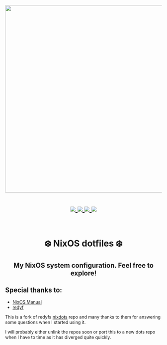 <h1 align="center">
<a href='#'><img src="https://raw.githubusercontent.com/catppuccin/catppuccin/main/assets/palette/macchiato.png" width="600px"/></a>
  <br>
  <br>
  <div>
    <a href="https://github.com/will-byrne/nixdots/issues">
        <img src="https://img.shields.io/github/issues/will-byrne/nixdots?color=fab387&labelColor=303446&style=for-the-badge">
    </a>
    <a href="https://github.com/will-byrne/nixdots/stargazers">
        <img src="https://img.shields.io/github/stars/will-byrne/nixdots?color=ca9ee6&labelColor=303446&style=for-the-badge">
    </a>
    <a href="https://github.com/will-byrne/nixdots/">
        <img src="https://img.shields.io/github/repo-size/will-byrne/nixdots?color=ea999c&labelColor=303446&style=for-the-badge">
    </a>
    <a href="https://github.com/will-byrne/nixdots/blob/master/LICENSE">
        <img src="https://img.shields.io/static/v1.svg?style=for-the-badge&label=License&message=MIT&logoColor=ca9ee6&colorA=313244&colorB=cba6f7"/>
    </a>
    <br>
    </div>
   </h1>
   <br>

<div align="center">
<h1>
❄️ NixOS dotfiles ❄️
</h1>
</div>
<h2 align="center">My NixOS system configuration. Feel free to explore!</h2>

## Special thanks to:

- [NixOS Manual](https://nixos.org/manual/nixos/stable/)
- [redyf](https://github.com/redyf)

This is a fork of redyfs [nixdots](http://github.com/redyf/nixdots) repo and many thanks to them for answering some questions when I started using it.

I will probably either unlink the repos soon or port this to a new dots repo when I have to time as it has diverged quite quickly.

